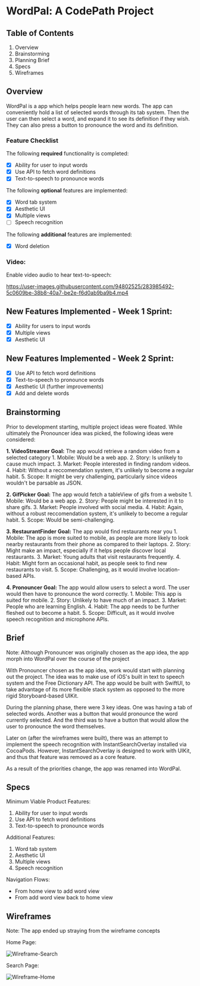# WordPal: A CodePath Project

## Table of Contents
1. Overview
3. Brainstorming
4. Planning Brief 
5. Specs
6. Wireframes

## Overview

WordPal is a app which helps people learn new words. The app can conveniently hold a list of selected words through its tab system. Then the user can then select a word, and expand it to see its definition if they wish. They can also press a button to pronounce the word and its definition.

### Feature Checklist

The following **required** functionality is completed:
- [X] Ability for user to input words
- [X] Use API to fetch word definitions
- [X] Text-to-speech to pronounce words

The following **optional** features are implemented:
- [X] Word tab system
- [X] Aesthetic UI
- [X] Multiple views
- [ ] Speech recognition

The following **additional** features are implemented:
- [X] Word deletion

### Video:

Enable video audio to hear text-to-speech:

https://user-images.githubusercontent.com/94802525/283985492-5c0609be-38b8-40a7-be2e-f6d0ab9ba9b4.mp4

## New Features Implemented - Week 1 Sprint:
- [X] Ability for users to input words
- [X] Multiple views
- [X] Aesthetic UI 

## New Features Implemented - Week 2 Sprint:
- [X] Use API to fetch word definitions
- [X] Text-to-speech to pronounce words
- [X] Aesthetic UI (further improvements)
- [X] Add and delete words 

## Brainstorming

Prior to development starting, multiple project ideas were floated. While ultimately the Pronouncer idea was picked, the following ideas were considered:

**1. VideoStreamer**
**Goal:** The app would retrieve a random video from a selected category
    1. Mobile: Would be a web app.
    2. Story: Is unlikely to cause much impact.
    3. Market: People interested in finding random videos.
    4. Habit: Without a reccomendation system, it's unlikely to become a regular habit.
    5. Scope: It might be very challenging, particularly since videos wouldn't be parsable as JSON.
    
**2. GifPicker**
**Goal:** The app would fetch a tableView of gifs from a website
    1. Mobile: Would be a web app.
    2. Story: People might be interested in it to share gifs.
    3. Market: People involved with social media.
    4. Habit: Again, without a robust reccomendation system, it's unlikely to become a regular habit.
    5. Scope: Would be semi-challenging.
    
**3. RestaurantFinder**
**Goal:** The app would find restaurants near you
    1. Mobile: The app is more suited to mobile, as people are more likely to look nearby restaurants from their phone as compared to their laptops.
    2. Story: Might make an impact, especially if it helps people discover local restaurants.
    3. Market: Young adults that visit restaurants frequently.
    4. Habit: Might form an occasional habit, as people seek to find new restaurants to visit.
    5. Scope: Challenging, as it would involve location-based APIs.
    
**4. Pronouncer**
**Goal:** The app would allow users to select a word. The user would then have to pronounce the word correctly.
    1. Mobile: This app is suited for mobile.
    2. Story: Unlikely to have much of an impact.
    3. Market: People who are learning English.
    4. Habit: The app needs to be further fleshed out to become a habit.
    5. Scope: Difficult, as it would involve speech recognition and microphone APIs.
    

## Brief

Note: Although Pronouncer was originally chosen as the app idea, the app morph into WordPal over the course of the project

With Pronouncer chosen as the app idea, work would start with planning out the project. The idea was to make use of iOS's built in text to speech system and the Free Dictionary API. The app would be built with SwiftUI, to take advantage of its more flexible stack system as opposed to the more rigid Storyboard-based UIKit.

During the planning phase, there were 3 key ideas. One was having a tab of selected words. Another was a button that would pronounce the word currently selected. And the third was to have a button that would allow the user to pronounce the word themselves.

Later on (after the wireframes were built), there was an attempt to implement the speech recognition with InstantSearchOverlay installed via CocoaPods. However, InstantSearchOverlay is designed to work with UIKit, and thus that feature was removed as a core feature.

As a result of the priorities change, the app was renamed into WordPal.

## Specs
Minimum Viable Product Features:
1. Ability for user to input words
2. Use API to fetch word definitions
3. Text-to-speech to pronounce words

Additional Features:
1. Word tab system
2. Aesthetic UI
3. Multiple views
4. Speech recognition

Navigation Flows:
- From home view to add word view
- From add word view back to home view


## Wireframes
Note: The app ended up straying from the wireframe concepts

Home Page:

![Wireframe-Search](https://user-images.githubusercontent.com/94802525/282224126-bf2fc773-e612-4654-ad9f-1e209143083c.png)

Search Page:

![Wireframe-Home](https://user-images.githubusercontent.com/94802525/282224124-c6c338fa-42db-49d7-955b-4e7564601037.png)
